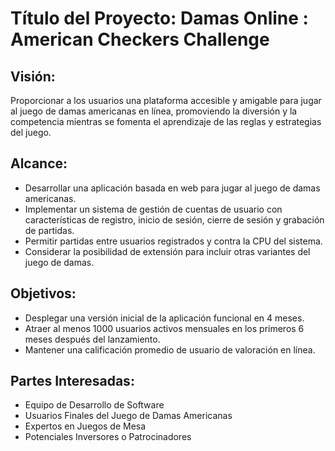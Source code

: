 # Título del Proyecto: Damas Online : American Checkers Challenge

## Visión:
Proporcionar a los usuarios una plataforma accesible y amigable para jugar al juego de damas americanas en línea, promoviendo la diversión y la competencia mientras se fomenta el aprendizaje de las reglas y estrategias del juego.

## Alcance:
- Desarrollar una aplicación basada en web para jugar al juego de damas americanas.
- Implementar un sistema de gestión de cuentas de usuario con características de 
registro, inicio de sesión, cierre de sesión y grabación de partidas.
- Permitir partidas entre usuarios registrados y contra la CPU del sistema.
- Considerar la posibilidad de extensión para incluir otras variantes del juego de damas.

## Objetivos:
- Desplegar una versión inicial de la aplicación funcional en 4 meses.
- Atraer al menos 1000 usuarios activos mensuales en los primeros 6 meses después
 del lanzamiento.
- Mantener una calificación promedio de usuario de valoración en línea.

## Partes Interesadas:
- Equipo de Desarrollo de Software
- Usuarios Finales del Juego de Damas Americanas
- Expertos en Juegos de Mesa
- Potenciales Inversores o Patrocinadores












